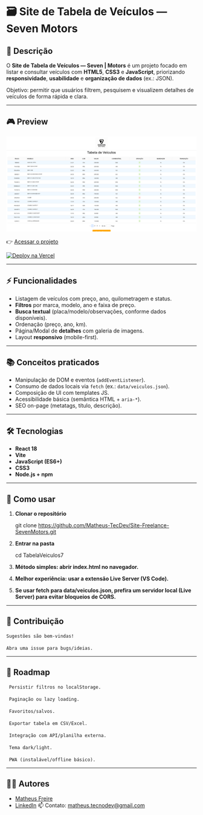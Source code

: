 # 🗃️ Site de Tabela de Veículos — Seven Motors

## 📖 Descrição

O **Site de Tabela de Veículos — Seven | Motors** é um projeto focado em listar e consultar veículos com **HTML5**, **CSS3** e **JavaScript**, priorizando **responsividade**, **usabilidade** e **organização de dados** (ex.: JSON).

Objetivo: permitir que usuários filtrem, pesquisem e visualizem detalhes de veículos de forma rápida e clara.

---

## 🎮 Preview

![Preview](images/Seven.png)

👉 [Acessar o projeto](https://site-freelance-seven-motors.vercel.app/)

[![Deploy na Vercel](https://vercel.com/button)](https://site-freelance-seven-motors.vercel.app/)

---

## ⚡ Funcionalidades

- Listagem de veículos com preço, ano, quilometragem e status.
- **Filtros** por marca, modelo, ano e faixa de preço.
- **Busca textual** (placa/modelo/observações, conforme dados disponíveis).
- Ordenação (preço, ano, km).
- Página/Modal de **detalhes** com galeria de imagens.
- Layout **responsivo** (mobile-first).

---

## 📚 Conceitos praticados

- Manipulação de DOM e eventos (`addEventListener`).
- Consumo de dados locais via `fetch` (ex.: `data/veiculos.json`).
- Composição de UI com templates JS.
- Acessibilidade básica (semântica HTML + `aria-*`).
- SEO on-page (metatags, título, descrição).

---

## 🛠️ Tecnologias
- **React 18**
- **Vite**
- **JavaScript (ES6+)**
- **CSS3**
- **Node.js + npm**

---

## 🚀 Como usar

1. **Clonar o repositório**

	git clone https://github.com/Matheus-TecDev/Site-Freelance-SevenMotors.git

2. **Entrar na pasta**

	cd TabelaVeiculos7

3. **Método simples: abrir index.html no navegador.**
4. **Melhor experiência: usar a extensão Live Server (VS Code).**
5. **Se usar fetch para data/veiculos.json, prefira um servidor local (Live Server) para evitar bloqueios de CORS.**

---

## 🤝 Contribuição
	
	Sugestões são bem-vindas!

	Abra uma issue para bugs/ideias.
	
---

## 📌 Roadmap
	 
	 Persistir filtros no localStorage.

	 Paginação ou lazy loading.

	 Favoritos/salvos.

	 Exportar tabela em CSV/Excel.

	 Integração com API/planilha externa.

	 Tema dark/light.

	 PWA (instalável/offline básico).

---	 

## 👨‍💻 Autores

- [Matheus Freire](https://github.com/Matheus-TecDev)  
- [LinkedIn](https://www.linkedin.com/in/matheus-freire-martins-da-costa-318622376/)
📫 Contato: matheus.tecnodev@gmail.com
